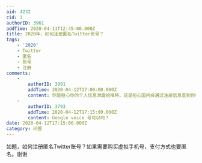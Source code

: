 ```yaml
---
aid: 4232
cid: 1
authorID: 3961
addTime: 2020-04-11T12:45:00.000Z
title: 2020年，如何注册匿名Twitter账号？
tags:
    - '2020'
    - Twitter
    - 匿名
    - 账号
    - 注册
comments:
    -
        authorID: 3991
        addTime: 2020-04-12T17:00:00.000Z
        content: 你是担心你的个人信息泄露给推特，还是担心国内会通过注册信息查到你啊。前者我觉得还有担忧的必要，后者的话我觉得就是杞人忧天了
    -
        authorID: 3793
        addTime: 2020-04-12T17:15:00.000Z
        content: Google voice 号可以吗？
date: 2020-04-12T17:15:00.000Z
category: 问答
---
```


如题，如何注册匿名Twitter账号？如果需要购买虚拟手机号，支付方式也要匿名。谢谢
